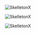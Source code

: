 <p align="left"><img src="https://github-readme-stats.vercel.app/api?username=SkelletonX&show_icons=true&theme=radical" alt="SkelletonX" /></p>
<p align="left"><img src="https://github-readme-stats.vercel.app/api/top-langs/?username=SkelletonX&layout=compact" alt="SkelletonX" /></p>
<p align="left"><img src="https://github-readme-stats.vercel.app/api/wakatime?username=willianrod" alt="SkelletonX" /></p>
